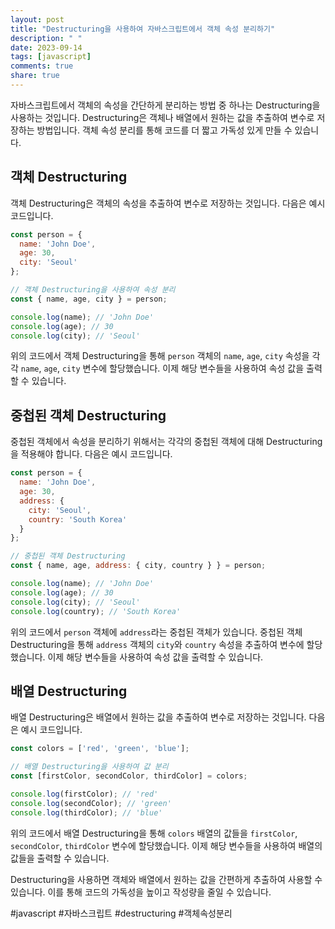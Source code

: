 ```yaml
---
layout: post
title: "Destructuring을 사용하여 자바스크립트에서 객체 속성 분리하기"
description: " "
date: 2023-09-14
tags: [javascript]
comments: true
share: true
---
```


자바스크립트에서 객체의 속성을 간단하게 분리하는 방법 중 하나는 Destructuring을 사용하는 것입니다. Destructuring은 객체나 배열에서 원하는 값을 추출하여 변수로 저장하는 방법입니다. 객체 속성 분리를 통해 코드를 더 짧고 가독성 있게 만들 수 있습니다.

## 객체 Destructuring

객체 Destructuring은 객체의 속성을 추출하여 변수로 저장하는 것입니다. 다음은 예시 코드입니다.

```javascript
const person = {
  name: 'John Doe',
  age: 30,
  city: 'Seoul'
};

// 객체 Destructuring을 사용하여 속성 분리
const { name, age, city } = person;

console.log(name); // 'John Doe'
console.log(age); // 30
console.log(city); // 'Seoul'
```

위의 코드에서 객체 Destructuring을 통해 `person` 객체의 `name`, `age`, `city` 속성을 각각 `name`, `age`, `city` 변수에 할당했습니다. 이제 해당 변수들을 사용하여 속성 값을 출력할 수 있습니다.

## 중첩된 객체 Destructuring

중첩된 객체에서 속성을 분리하기 위해서는 각각의 중첩된 객체에 대해 Destructuring을 적용해야 합니다. 다음은 예시 코드입니다.

```javascript
const person = {
  name: 'John Doe',
  age: 30,
  address: {
    city: 'Seoul',
    country: 'South Korea'
  }
};

// 중첩된 객체 Destructuring
const { name, age, address: { city, country } } = person;

console.log(name); // 'John Doe'
console.log(age); // 30
console.log(city); // 'Seoul'
console.log(country); // 'South Korea'
```

위의 코드에서 `person` 객체에 `address`라는 중첩된 객체가 있습니다. 중첩된 객체 Destructuring을 통해 `address` 객체의 `city`와 `country` 속성을 추출하여 변수에 할당했습니다. 이제 해당 변수들을 사용하여 속성 값을 출력할 수 있습니다.

## 배열 Destructuring

배열 Destructuring은 배열에서 원하는 값을 추출하여 변수로 저장하는 것입니다. 다음은 예시 코드입니다.

```javascript
const colors = ['red', 'green', 'blue'];

// 배열 Destructuring을 사용하여 값 분리
const [firstColor, secondColor, thirdColor] = colors;

console.log(firstColor); // 'red'
console.log(secondColor); // 'green'
console.log(thirdColor); // 'blue'
```

위의 코드에서 배열 Destructuring을 통해 `colors` 배열의 값들을 `firstColor`, `secondColor`, `thirdColor` 변수에 할당했습니다. 이제 해당 변수들을 사용하여 배열의 값들을 출력할 수 있습니다.

Destructuring을 사용하면 객체와 배열에서 원하는 값을 간편하게 추출하여 사용할 수 있습니다. 이를 통해 코드의 가독성을 높이고 작성량을 줄일 수 있습니다.

#javascript #자바스크립트 #destructuring #객체속성분리